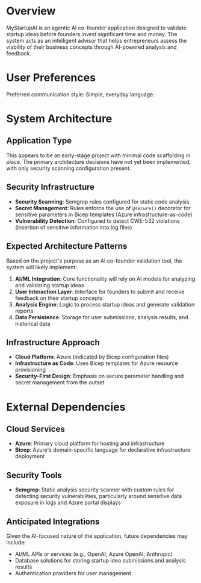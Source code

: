 # Overview

MyStartupAI is an agentic AI co-founder application designed to validate startup ideas before founders invest significant time and money. The system acts as an intelligent advisor that helps entrepreneurs assess the viability of their business concepts through AI-powered analysis and feedback.

# User Preferences

Preferred communication style: Simple, everyday language.

# System Architecture

## Application Type
This appears to be an early-stage project with minimal code scaffolding in place. The primary architecture decisions have not yet been implemented, with only security scanning configuration present.

## Security Infrastructure
- **Security Scanning**: Semgrep rules configured for static code analysis
- **Secret Management**: Rules enforce the use of `@secure()` decorator for sensitive parameters in Bicep templates (Azure infrastructure-as-code)
- **Vulnerability Detection**: Configured to detect CWE-532 violations (insertion of sensitive information into log files)

## Expected Architecture Patterns
Based on the project's purpose as an AI co-founder validation tool, the system will likely implement:

1. **AI/ML Integration**: Core functionality will rely on AI models for analyzing and validating startup ideas
2. **User Interaction Layer**: Interface for founders to submit and receive feedback on their startup concepts
3. **Analysis Engine**: Logic to process startup ideas and generate validation reports
4. **Data Persistence**: Storage for user submissions, analysis results, and historical data

## Infrastructure Approach
- **Cloud Platform**: Azure (indicated by Bicep configuration files)
- **Infrastructure as Code**: Uses Bicep templates for Azure resource provisioning
- **Security-First Design**: Emphasis on secure parameter handling and secret management from the outset

# External Dependencies

## Cloud Services
- **Azure**: Primary cloud platform for hosting and infrastructure
- **Bicep**: Azure's domain-specific language for declarative infrastructure deployment

## Security Tools
- **Semgrep**: Static analysis security scanner with custom rules for detecting security vulnerabilities, particularly around sensitive data exposure in logs and Azure portal displays

## Anticipated Integrations
Given the AI-focused nature of the application, future dependencies may include:
- AI/ML APIs or services (e.g., OpenAI, Azure OpenAI, Anthropic)
- Database solutions for storing startup idea submissions and analysis results
- Authentication providers for user management